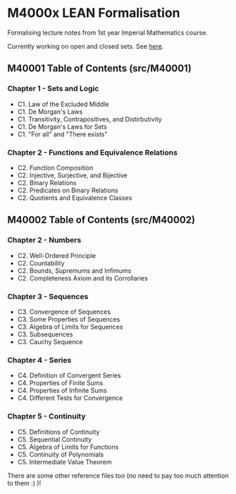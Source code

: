 # M4000x LEAN Formalisation

Formalising lecture notes from 1st year Imperial Mathematics course.

Currently working on open and closed sets. See [here](https://github.com/JasonKYi/M4000x_LEAN_formalisation/blob/master/TODO.md).

## M40001 Table of Contents (src/M40001)

### Chapter 1 - Sets and Logic
* C1. Law of the Excluded Middle
* C1. De Morgan's Laws
* C1. Transitivity, Contrapositives, and Distirbutivity
* C1. De Morgan's Laws for Sets
* C1. "For all" and "There exists"

### Chapter 2 - Functions and Equivalence Relations
* C2. Function Composition
* C2. Injective, Surjective, and Bijective
* C2. Binary Relations
* C2. Predicates on Binary Relations
* C2. Quotients and Equivalence Classes


## M40002 Table of Contents (src/M40002)

### Chapter 2 - Numbers
* C2. Well-Ordered Principle 
* C2. Countability
* C2. Bounds, Supremums and Infimums
* C2. Completeness Axiom and its Corrollaries
  
### Chapter 3 - Sequences
* C3. Convergence of Sequences
* C3. Some Properties of Sequences
* C3. Algebra of Limits for Sequences
* C3. Subsequences
* C3. Cauchy Sequence
  
### Chapter 4 - Series
* C4. Definition of Convergent Series
* C4. Properties of Finite Sums
* C4. Properties of Infinite Sums
* C4. Different Tests for Convergence
  
### Chapter 5 - Continuity
* C5. Definitions of Continuity
* C5. Sequential Continuity
* C5. Algebra of Limits for Functions
* C5. Continuity of Polynomials
* C5. Intermediate Value Theorem

There are some other reference files too (no need to pay too much attention to them :) )!
